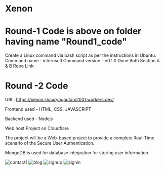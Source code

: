 # Xenon
# Round-1 Code is above on folder having name "Round1_code"
Create a Linux command via bash script as per the instructions in Ubuntu.
Command name - internsctl
Command version - v0.1.0
Done Both Section A & B
Repo Link:
# Round -2 Code

 URL: https://xenon.shauryagautam2001.workers.dev/
 
Frontend used - HTML, CSS, JAVASCRIPT

Backend used - Nodejs

Web host Project on Cloudflare

The project will be a Web-based project to provide a complete Real-Time scenario of the Secure User Authentication.

MongoDB is used for database integration for storing user information.

![contact1](https://github.com/shauryagautam/Xenon/assets/110488329/2594e6a6-aecd-4be6-8ffe-2d2bad8ec49c)
![blog](https://github.com/shauryagautam/Xenon/assets/110488329/c7c9e41e-8a5e-4ec1-a43c-53793b19298b)
![signup](https://github.com/shauryagautam/Xenon/assets/110488329/97174fd1-d5a7-452a-ac7e-34d0f9054112)
![signin](https://github.com/shauryagautam/Xenon/assets/110488329/49a819b6-6cfa-477b-aff9-e6d8af50e418)
